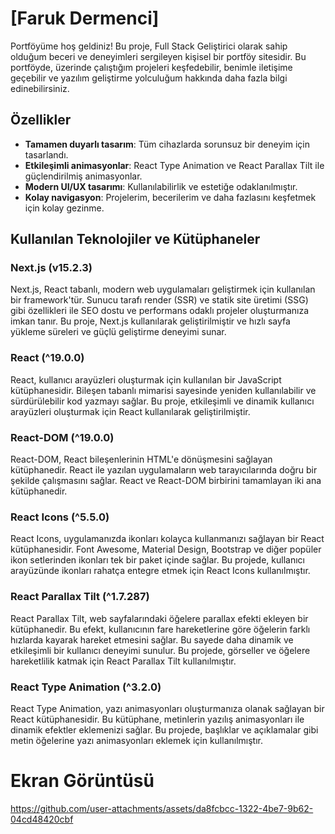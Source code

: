 # [Faruk Dermenci]

Portföyüme hoş geldiniz! Bu proje, Full Stack Geliştirici olarak sahip olduğum beceri ve deneyimleri sergileyen kişisel bir portföy sitesidir. Bu portföyde, üzerinde çalıştığım projeleri keşfedebilir, benimle iletişime geçebilir ve yazılım geliştirme yolculuğum hakkında daha fazla bilgi edinebilirsiniz.


## Özellikler

- **Tamamen duyarlı tasarım**: Tüm cihazlarda sorunsuz bir deneyim için tasarlandı.
- **Etkileşimli animasyonlar**: React Type Animation ve React Parallax Tilt ile güçlendirilmiş animasyonlar.
- **Modern UI/UX tasarımı**: Kullanılabilirlik ve estetiğe odaklanılmıştır.
- **Kolay navigasyon**: Projelerim, becerilerim ve daha fazlasını keşfetmek için kolay gezinme.

## Kullanılan Teknolojiler ve Kütüphaneler

### **Next.js** (v15.2.3)
Next.js, React tabanlı, modern web uygulamaları geliştirmek için kullanılan bir framework'tür. Sunucu tarafı render (SSR) ve statik site üretimi (SSG) gibi özellikleri ile SEO dostu ve performans odaklı projeler oluşturmanıza imkan tanır. Bu proje, Next.js kullanılarak geliştirilmiştir ve hızlı sayfa yükleme süreleri ve güçlü geliştirme deneyimi sunar.

### **React** (^19.0.0)
React, kullanıcı arayüzleri oluşturmak için kullanılan bir JavaScript kütüphanesidir. Bileşen tabanlı mimarisi sayesinde yeniden kullanılabilir ve sürdürülebilir kod yazmayı sağlar. Bu proje, etkileşimli ve dinamik kullanıcı arayüzleri oluşturmak için React kullanılarak geliştirilmiştir.

### **React-DOM** (^19.0.0)
React-DOM, React bileşenlerinin HTML'e dönüşmesini sağlayan kütüphanedir. React ile yazılan uygulamaların web tarayıcılarında doğru bir şekilde çalışmasını sağlar. React ve React-DOM birbirini tamamlayan iki ana kütüphanedir.

### **React Icons** (^5.5.0)
React Icons, uygulamanızda ikonları kolayca kullanmanızı sağlayan bir React kütüphanesidir. Font Awesome, Material Design, Bootstrap ve diğer popüler ikon setlerinden ikonları tek bir paket içinde sağlar. Bu projede, kullanıcı arayüzünde ikonları rahatça entegre etmek için React Icons kullanılmıştır.

### **React Parallax Tilt** (^1.7.287)
React Parallax Tilt, web sayfalarındaki öğelere parallax efekti ekleyen bir kütüphanedir. Bu efekt, kullanıcının fare hareketlerine göre öğelerin farklı hızlarda kayarak hareket etmesini sağlar. Bu sayede daha dinamik ve etkileşimli bir kullanıcı deneyimi sunulur. Bu projede, görseller ve öğelere hareketlilik katmak için React Parallax Tilt kullanılmıştır.

### **React Type Animation** (^3.2.0)
React Type Animation, yazı animasyonları oluşturmanıza olanak sağlayan bir React kütüphanesidir. Bu kütüphane, metinlerin yazılış animasyonları ile dinamik efektler eklemenizi sağlar. Bu projede, başlıklar ve açıklamalar gibi metin öğelerine yazı animasyonları eklemek için kullanılmıştır.

#   Ekran Görüntüsü


https://github.com/user-attachments/assets/da8fcbcc-1322-4be7-9b62-04cd48420cbf

